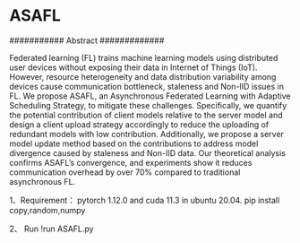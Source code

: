 # ASAFL

########### Abstract #############

Federated learning (FL) trains machine learning models using distributed user devices without exposing their data in Internet of Things (IoT). 
However, resource heterogeneity and data distribution variability among devices cause communication bottleneck, staleness and Non-IID issues in FL. 
We propose ASAFL, an Asynchronous Federated Learning with Adaptive Scheduling Strategy, to mitigate these challenges. 
Specifically, we quantify the potential contribution of client models relative to the server model and design a client upload strategy accordingly to reduce the uploading of redundant models with low contribution. Additionally, we propose a server model update method based on the contributions to address model divergence caused by staleness and Non-IID data.
Our theoretical analysis confirms ASAFL’s convergence, and experiments show it reduces communication overhead by over 70% compared to traditional asynchronous FL.




1、Requirement：
pytorch 1.12.0 and cuda 11.3 in ubuntu 20.04.
pip install copy,random,numpy


2、 Run
!run ASAFL.py
